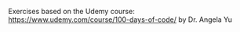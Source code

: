 Exercises based on the Udemy course: https://www.udemy.com/course/100-days-of-code/ by Dr. Angela Yu